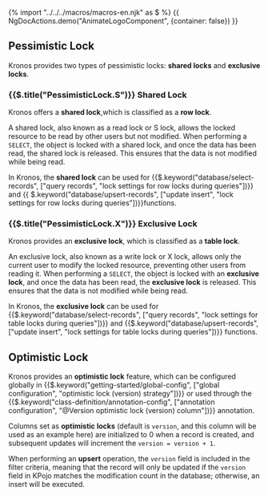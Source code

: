 {% import "../../../macros/macros-en.njk" as $ %}
{{ NgDocActions.demo("AnimateLogoComponent", {container: false}) }}



## Pessimistic Lock

Kronos provides two types of pessimistic locks: **shared locks** and **exclusive locks**.

### {{$.title("PessimisticLock.S")}} Shared Lock

Kronos offers a **shared lock**,which is classified as a **row lock**.

A shared lock, also known as a read lock or S lock, allows the locked resource to be read by other users but not modified.
When performing a `SELECT`, the object is locked with a shared lock, and once the data has been read, the shared lock is released.
This ensures that the data is not modified while being read.

In Kronos, the **shared lock** can be used for {{$.keyword("database/select-records", ["query records", "lock settings for row locks during queries"])}} and
{{ $.keyword("database/upsert-records", ["update insert", "lock settings for row locks during queries"])}}functions.

### {{$.title("PessimisticLock.X")}} Exclusive Lock

Kronos provides an **exclusive lock**, which is classified as a **table lock**.

An exclusive lock, also known as a write lock or X lock, allows only the current user to modify the locked resource, preventing other users from reading it.
When performing a `SELECT`, the object is locked with an **exclusive lock**, and once the data has been read, the **exclusive lock** is released.
This ensures that the data is not modified while being read.

In Kronos, the **exclusive lock** can be used for {{$.keyword("database/select-records",
["query records", "lock settings for table locks during queries"])}} and {{$.keyword("database/upsert-records",
["update insert", "lock settings for table locks during queries"])}} functions.

## Optimistic Lock

Kronos provides an **optimistic lock** feature, which can be configured globally in {{$.keyword("getting-started/global-config",
["global configuration", "optimistic lock (version) strategy"])}} or used through the {{$.keyword("class-definition/annotation-config",
["annotation configuration", "@Version optimistic lock (version) column"])}} annotation.

Columns set as **optimistic locks** (default is `version`, and this column will be used as an example here) are initialized to 0 when a record is created,
and subsequent updates will increment the `version = version + 1`.

When performing an **upsert** operation, the `version` field is included in the filter criteria, meaning that the record will only be updated if the `version` field in KPojo matches the modification count in the database; otherwise, an insert will be executed.